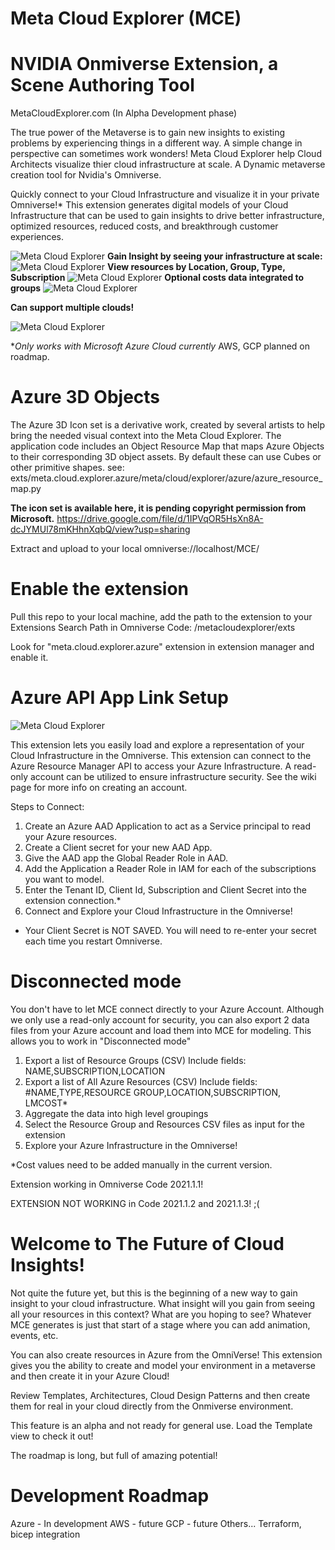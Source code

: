 # Meta Cloud Explorer (MCE)
# NVIDIA Onmiverse Extension, a Scene Authoring Tool

MetaCloudExplorer.com
(In Alpha Development phase)

The true power of the Metaverse is to gain new insights to existing problems by experiencing things in a different way.  A simple change in perspective can sometimes work wonders!  Meta Cloud Explorer help Cloud Architects visualize thier cloud infrastructure at scale.  A Dynamic metaverse creation tool for Nvidia's Omniverse.

Quickly connect to your Cloud Infrastructure and visualize it in your private Omniverse!*
This extension generates digital models of your Cloud Infrastructure that can be used to gain insights to drive better infrastructure, optimized resources, reduced costs, and breakthrough customer experiences.

![Meta Cloud Explorer](https://github.com/CloudArchitectLive/MetaCloudExplorer/blob/main/exts/meta.cloud.explorer.azure/data/resources/azurescaled.png)
**Gain Insight by seeing your infrastructure at scale:**
![Meta Cloud Explorer](https://github.com/CloudArchitectLive/MetaCloudExplorer/blob/main/exts/meta.cloud.explorer.azure/data/resources/resourcegroups.png)
**View resources by Location, Group, Type, Subscription**
![Meta Cloud Explorer](https://github.com/CloudArchitectLive/MetaCloudExplorer/blob/main/exts/meta.cloud.explorer.azure/data/resources/westus.png)
**Optional costs data integrated to groups**
![Meta Cloud Explorer](https://github.com/CloudArchitectLive/MetaCloudExplorer/blob/main/exts/meta.cloud.explorer.azure/data/resources/costs.png)

**Can support multiple clouds!**

![Meta Cloud Explorer](https://github.com/CloudArchitectLive/MetaCloudExplorer/blob/main/exts/meta.cloud.explorer.azure/data/resources/aws-azure-gcp.png)

**Only works with Microsoft Azure Cloud currently*
AWS, GCP planned on roadmap.

# Azure 3D Objects

The Azure 3D Icon set is a derivative work, created by several artists to help bring the needed visual context into the Meta Cloud Explorer.  The application code includes an Object Resource Map that maps Azure Objects to their corresponding 3D object assets.  By default these can use Cubes or other primitive shapes.  see: exts/meta.cloud.explorer.azure/meta/cloud/explorer/azure/azure_resource_map.py

**The icon set is available here, it is pending copyright permission from Microsoft.**
https://drive.google.com/file/d/1IPVqOR5HsXn8A-dcJYMUl78mKHhnXqbQ/view?usp=sharing

Extract and upload to your local omniverse://localhost/MCE/

# Enable the extension
Pull this repo to your local machine, add the path to the extension to your Extensions Search Path in Omniverse Code:  <local folder>/metacloudexplorer/exts

Look for "meta.cloud.explorer.azure" extension in extension manager and enable it. 

# Azure API App Link Setup
![Meta Cloud Explorer](https://github.com/CloudArchitectLive/MetaCloudExplorer/blob/main/exts/meta.cloud.explorer.azure/data/resources/mce_ui.png)

This extension lets you easily load and explore a representation of your Cloud Infrastructure in the Omniverse. This extension can connect to the Azure Resource Manager API to access your Azure Infrastructure. A read-only account can be utilized to ensure infrastructure security.  See the wiki page for more info on creating an account.

Steps to Connect:
1. Create an Azure AAD Application to act as a Service principal to read your Azure resources.
2. Create a Client secret for your new AAD App.
3. Give the AAD app the Global Reader Role in AAD.
4. Add the Application a Reader Role in IAM for each of the subscriptions you want to model.
5. Enter the Tenant ID, Client Id, Subscription and Client Secret into the extension connection.*
6. Connect and Explore your Cloud Infrastructure in the Omniverse!

* Your Client Secret is NOT SAVED.  You will need to re-enter your secret each time you restart Omniverse.
  
# Disconnected mode

You don't have to let MCE connect directly to your Azure Account.  Although we only use a read-only account for security, you can also export 2 data files from your Azure account and load them into MCE for modeling.  This allows you to work in "Disconnected mode"

1. Export a list of Resource Groups (CSV) Include fields: NAME,SUBSCRIPTION,LOCATION
2. Export a list of All Azure Resources (CSV) Include fields: #NAME,TYPE,RESOURCE GROUP,LOCATION,SUBSCRIPTION, LMCOST*
3. Aggregate the data into high level groupings
4. Select the Resource Group and Resources CSV files as input for the extension
5. Explore your Azure Infrastructure in the Omniverse!

*Cost values need to be added manually in the current version.

Extension working in Omniverse Code 2021.1.1!

EXTENSION NOT WORKING in Code 2021.1.2 and 2021.1.3! ;(

# Welcome to The Future of Cloud Insights!

Not quite the future yet, but this is the beginning of a new way to gain insight to your cloud infrastructure.  What insight will you gain from seeing all your resources in this context?  What are you hoping to see?  Whatever MCE generates is just that start of a stage where you can add animation, events, etc.

You can also create resources in Azure from the OmniVerse! This extension gives you the ability to create and model your environment in a metaverse and then create it in your Azure Cloud!

Review Templates, Architectures, Cloud Design Patterns and then create them for real in your cloud directly from the Onmiverse environment.  

This feature is an alpha and not ready for general use.
Load the Template view to check it out!

The roadmap is long, but full of amazing potential!

# Development Roadmap

Azure - In development
AWS - future
GCP - future
Others...
Terraform, bicep integration

